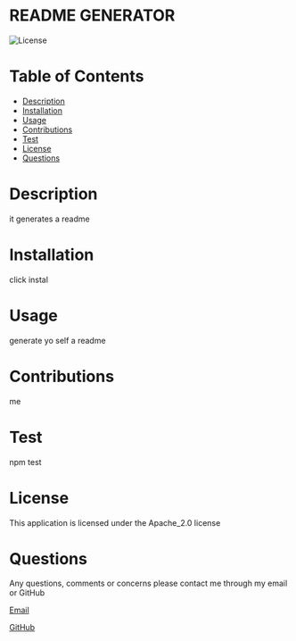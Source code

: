 
  
  # README GENERATOR
  
  
  ![License](https://img.shields.io/badge/License-Apache_2.0-blue.svg)
  
  
  # Table of Contents
  * [Description](#description)
  * [Installation](#installation)
  * [Usage](#usage)
  * [Contributions](#contributions)
  * [Test](#test)
  * [License](#license)
  * [Questions](#questions) 
    
  

  # Description
  it generates a readme
  
  
  # Installation
  click instal
  
  
  # Usage
  generate yo self a readme 
  
  
  # Contributions
  me


  # Test
  npm test

  # License 
  This application is licensed under the Apache_2.0 license
  
  
  # Questions 
  Any questions, comments or concerns please contact me through my email or GitHub
  
  [Email](mailto:michaelgiordano1919@gmail.com)

  [GitHub](https://www.github.com/MG1919)
  